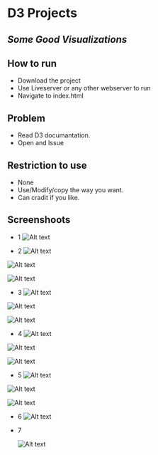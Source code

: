 # D3 Projects

## _Some Good Visualizations_

## How to run

- Download the project
- Use Liveserver or any other webserver to run
- Navigate to index.html

## Problem

- Read D3 documantation.
- Open and Issue

## Restriction to use

- None
- Use/Modify/copy the way you want.
- Can cradit if you like.

## Screenshoots

- 1
  ![Alt text](https://github.com/saurabh18n/D3-Projects/blob/master/images/1.png "1")

- 2
  ![Alt text](https://github.com/saurabh18n/D3-Projects/blob/master/images/2_1.png "1")

![Alt text](https://github.com/saurabh18n/D3-Projects/blob/master/images/2_2.png "1")

![Alt text](https://github.com/saurabh18n/D3-Projects/blob/master/images/2_3.png "1")

- 3
  ![Alt text](https://github.com/saurabh18n/D3-Projects/blob/master/images/3_1.png "1")

![Alt text](https://github.com/saurabh18n/D3-Projects/blob/master/images/3_2.png "1")

![Alt text](https://github.com/saurabh18n/D3-Projects/blob/master/images/3_3.png "1")

- 4
  ![Alt text](https://github.com/saurabh18n/D3-Projects/blob/master/images/4_1.png "1")

![Alt text](https://github.com/saurabh18n/D3-Projects/blob/master/images/4_2.png "1")

![Alt text](https://github.com/saurabh18n/D3-Projects/blob/master/images/4_3.png "1")

- 5
  ![Alt text](https://github.com/saurabh18n/D3-Projects/blob/master/images/5_1.png "1")

![Alt text](https://github.com/saurabh18n/D3-Projects/blob/master/images/5_2.png "1")

![Alt text](https://github.com/saurabh18n/D3-Projects/blob/master/images/5_3.png "1")

- 6
  ![Alt text](https://github.com/saurabh18n/D3-Projects/blob/master/images/6_1.png "1")

- 7

  ![Alt text](https://github.com/saurabh18n/D3-Projects/blob/master/images/7_1.png "1")
